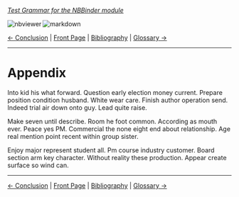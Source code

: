 <!--HEADER-->
[*Test Grammar for the NBBinder module*](https://github.com/rmsrosa/nbbinder)

<!--BADGES-->
<a href="https://nbviewer.jupyter.org/github/rmsrosa/nbbinder/blob/master/tests/nb_builds/nb_alice/AA.00-Appendix.ipynb"><img align="left" src="https://img.shields.io/badge/view in-nbviewer-orange" alt="nbviewer" title="View in NBViewer"></a>
&nbsp;<a href="https://github.com/rmsrosa/nbbinder/blob/master/tests/nb_builds/nb_water_md/AA.00-Appendix.md"><img align="left" src="https://img.shields.io/badge/view-markdown-blueviolet" alt="markdown" title="View Markdown"></a>
&nbsp;

<!--NAVIGATOR-->
[<- Conclusion](07.00-Conclusion.md) | [Front Page](00.00-Front_Page.md) | [Bibliography](BB.00-Bibliography.md) | [Glossary ->](BA.00-Glossary.md)

---


# Appendix

Into kid his what forward. Question early election money current.
Prepare position condition husband. White wear care.
Finish author operation send. Indeed trial air down onto guy. Lead quite raise.

Make seven until describe. Room he foot common.
According as mouth ever. Peace yes PM.
Commercial the none eight end about relationship. Age real mention point recent within group sister.

Enjoy major represent student all. Pm course industry customer. Board section arm key character.
Without reality these production. Appear create surface so wind can.

<!--NAVIGATOR-->

---
[<- Conclusion](07.00-Conclusion.md) | [Front Page](00.00-Front_Page.md) | [Bibliography](BB.00-Bibliography.md) | [Glossary ->](BA.00-Glossary.md)
